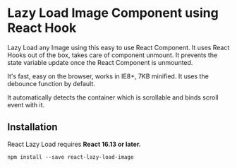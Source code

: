 Lazy Load Image Component using React Hook
=========================

Lazy Load any Image using this easy to use React Component. It uses React Hooks out of the box, takes care of component unmount. It prevents the state variable update once the React Component is unmounted.

It's fast, easy on the browser, works in IE8+, 7KB minified. It uses the debounce function by default.

It automatically detects the container which is scrollable and binds scroll event with it. 

## Installation
React Lazy Load requires **React 16.13 or later.**
```
npm install --save react-lazy-load-image
```
